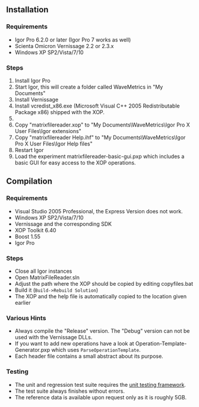 ## Installation

### Requirements
* Igor Pro 6.2.0 or later (Igor Pro 7 works as well)
* Scienta Omicron Vernissage 2.2 or 2.3.x
* Windows XP SP2/Vista/7/10

### Steps
1. Install Igor Pro
2. Start Igor, this will create a folder called WaveMetrics in "My Documents"
3. Install Vernissage
4. Install vcredist_x86.exe (Microsoft Visual C++ 2005 Redistributable Package x86) shipped with the XOP.
5.
  1. Copy "matrixfilereader.xop" to "My Documents\WaveMetrics\Igor Pro X User Files\Igor extensions"
  2. Copy "matrixfilereader Help.ihf" to "My Documents\WaveMetrics\Igor Pro X User Files\Igor Help files"
6. Restart Igor
7. Load the experiment matrixfilereader-basic-gui.pxp which includes a basic GUI for easy access to the XOP operations.

## Compilation

### Requirements
* Visual Studio 2005 Professional, the Express Version does not work.
* Windows XP SP2/Vista/7/10
* Vernissage and the corresponding SDK
* XOP Toolkit 6.40
* Boost 1.55
* Igor Pro

### Steps
* Close all Igor instances
* Open MatrixFileReader.sln
* Adjust the path where the XOP should be copied by editing copyfiles.bat
* Build it (`Build->Rebuild Solution`)
* The XOP and the help file is automatically copied to the location given earlier

### Various Hints
* Always compile the "Release" version. The "Debug" version can not be used with the Vernissage DLLs.
* If you want to add new operations have a look at Operation-Template-Generator.pxp which uses `ParseOperationTemplate`.
* Each header file contains a small abstract about its purpose.

### Testing

* The unit and regression test suite requires the [unit testing framework](https://github.com/t-b/igor-unit-testing-framework).
* The test suite always finishes without errors.
* The reference data is available upon request only as it is roughly 5GB.
